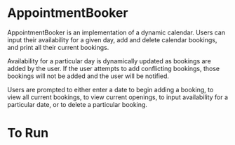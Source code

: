 # AppointmentBooker

AppointmentBooker is an implementation of a dynamic calendar. Users can input their availability for a given
day, add and delete calendar bookings, and print all their current bookings.

Availability for a particular day is dynamically updated as bookings are added by the user. If the user attempts to
add conflicting bookings, those bookings will not be added and the user will be notified.

Users are prompted to either enter a date to begin adding a booking, <Bookings> to view all current bookings,
<Openings> to view current openings, <Add> to input availability for a particular date, or <Delete> to delete a
particular booking.
  
# To Run



